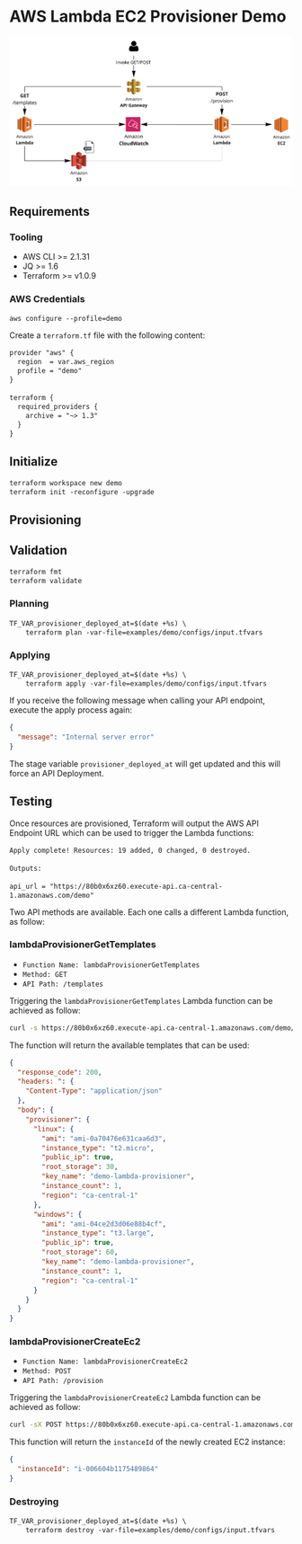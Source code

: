 # AWS Lambda EC2 Provisioner Demo

![Use-Case](img/use_case.jpg)

## Requirements

### Tooling

* AWS CLI >= 2.1.31
* JQ >= 1.6
* Terraform >= v1.0.9

### AWS Credentials

```shell
aws configure --profile=demo
```

Create a `terraform.tf` file with the following content:

```file
provider "aws" {
  region  = var.aws_region
  profile = "demo"
}

terraform {
  required_providers {
    archive = "~> 1.3"
  }
}
```

## Initialize

```shell
terraform workspace new demo
terraform init -reconfigure -upgrade
```

## Provisioning

## Validation

```shell
terraform fmt
terraform validate
```

### Planning

```shell
TF_VAR_provisioner_deployed_at=$(date +%s) \
    terraform plan -var-file=examples/demo/configs/input.tfvars
```

### Applying

```shell
TF_VAR_provisioner_deployed_at=$(date +%s) \
    terraform apply -var-file=examples/demo/configs/input.tfvars
```

If you receive the following message when calling your API endpoint, execute the apply process again:

```json
{
  "message": "Internal server error"
}
```

The stage variable `provisioner_deployed_at` will get updated and this will force an API Deployment.

## Testing

Once resources are provisioned, Terraform will output the AWS API Endpoint URL which can be used to trigger the Lambda functions:

```shell
Apply complete! Resources: 19 added, 0 changed, 0 destroyed.

Outputs:

api_url = "https://80b0x6xz60.execute-api.ca-central-1.amazonaws.com/demo"
```

Two API methods are available. Each one calls a different Lambda function, as follow:

### lambdaProvisionerGetTemplates

* `Function Name: lambdaProvisionerGetTemplates`
* `Method: GET`
* `API Path: /templates`

Triggering the `lambdaProvisionerGetTemplates` Lambda function can be achieved as follow:

```bash
curl -s https://80b0x6xz60.execute-api.ca-central-1.amazonaws.com/demo/templates | jq .
```

The function will return the available templates that can be used:

```json
{
  "response_code": 200,
  "headers: ": {
    "Content-Type": "application/json"
  },
  "body": {
    "provisioner": {
      "linux": {
        "ami": "ami-0a70476e631caa6d3",
        "instance_type": "t2.micro",
        "public_ip": true,
        "root_storage": 30,
        "key_name": "demo-lambda-provisioner",
        "instance_count": 1,
        "region": "ca-central-1"
      },
      "windows": {
        "ami": "ami-04ce2d3d06e88b4cf",
        "instance_type": "t3.large",
        "public_ip": true,
        "root_storage": 60,
        "key_name": "demo-lambda-provisioner",
        "instance_count": 1,
        "region": "ca-central-1"
      }
    }
  }
}
```

### lambdaProvisionerCreateEc2

* `Function Name: lambdaProvisionerCreateEc2`
* `Method: POST`
* `API Path: /provision`

Triggering the `lambdaProvisionerCreateEc2` Lambda function can be achieved as follow:

```bash
curl -sX POST https://80b0x6xz60.execute-api.ca-central-1.amazonaws.com/demo/provision\?instanceTemplate\=linux | jq .
```
This function will return the `instanceId` of the newly created EC2 instance:

```json
{
  "instanceId": "i-006604b1175489864"
}
```


### Destroying

```shell
TF_VAR_provisioner_deployed_at=$(date +%s) \
    terraform destroy -var-file=examples/demo/configs/input.tfvars
```